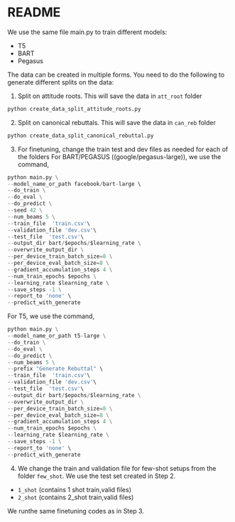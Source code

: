 # README
We use the same file main.py to train different models:
* T5
* BART
* Pegasus

The data can be created in multiple forms. You need to do the following to generate different splits on the data:
1. Split on attitude roots. This will save the data in ```att_root``` folder
``` python
python create_data_split_attitude_roots.py
```
2. Split on canonical rebuttals. This will save the data in ```can_reb``` folder
``` python
python create_data_split_canonical_rebuttal.py
```

3. For finetuning, change the train test and dev files as needed for each of the folders
        For BART/PEGASUS ((google/pegasus-large)), we use the command,

``` python    
python main.py \
--model_name_or_path facebook/bart-large \ 
--do_train \
--do_eval \
--do_predict \
--seed 42 \
--num_beams 5 \
--train_file  'train.csv'\
--validation_file 'dev.csv'\
--test_file  'test.csv'\
--output_dir bart/$epochs/$learning_rate \
--overwrite_output_dir \
--per_device_train_batch_size=8 \
--per_device_eval_batch_size=8 \
--gradient_accumulation_steps 4 \
--num_train_epochs $epochs \
--learning_rate $learning_rate \
--save_steps -1 \
--report_to 'none' \
--predict_with_generate
```
For T5, we use the command,
``` python    
python main.py \
--model_name_or_path t5-large \
--do_train \
--do_eval \
--do_predict \
--num_beams 5 \
--prefix "Generate Rebuttal" \
--train_file  'train.csv'\
--validation_file 'dev.csv'\
--test_file  'test.csv'\
--output_dir bart/$epochs/$learning_rate \
--overwrite_output_dir \
--per_device_train_batch_size=8 \
--per_device_eval_batch_size=8 \
--gradient_accumulation_steps 4 \
--num_train_epochs $epochs \
--learning_rate $learning_rate \
--save_steps -1 \
--report_to 'none' \
--predict_with_generate
```

4. We change the train and validation file for few-shot setups from the folder
```few_shot```. We use the test set created in Step 2.

* ```1_shot``` (contains 1 shot train,valid files)
* ```2_shot``` (contains 2_shot train,valid files)

We runthe same finetuning codes as in Step 3.

